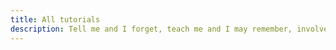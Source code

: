 ```yaml
---
title: All tutorials
description: Tell me and I forget, teach me and I may remember, involve me and I learn.
---
```

